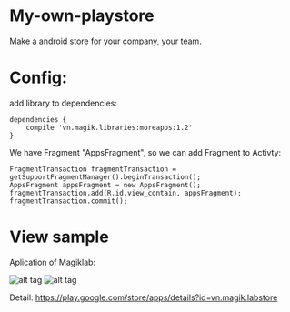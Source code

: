 # My-own-playstore
Make a android store for your company, your team.

# Config:
add library to dependencies:

    dependencies {
        compile 'vn.magik.libraries:moreapps:1.2'
    }
We have Fragment "AppsFragment", so we can add Fragment to Activty:

    FragmentTransaction fragmentTransaction = getSupportFragmentManager().beginTransaction();
    AppsFragment appsFragment = new AppsFragment();
    fragmentTransaction.add(R.id.view_contain, appsFragment);
    fragmentTransaction.commit();


# View sample

Aplication of Magiklab:

![alt tag](https://lh3.googleusercontent.com/kES48RhXSEe1J4W-W2vpU-F_T4qiUIdUOFIhD9tF987bPC3L-MNrX0vy37lxkZnf7rE=h310-rw)
![alt tag](https://lh3.googleusercontent.com/Y99IO5J-ZZmCVIwTun1M9B6cjG9mHh-JUeCIo3l2PB_t5sMB9Ru4IcMUC8EnRTvgEA=h310-rw)

Detail: https://play.google.com/store/apps/details?id=vn.magik.labstore
